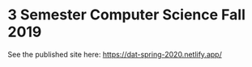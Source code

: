 # 3 Semester Computer Science Fall 2019
See the published site here: https://dat-spring-2020.netlify.app/
